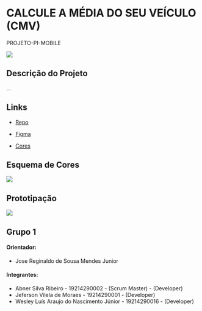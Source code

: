 # CALCULE A MÉDIA DO SEU VEÍCULO (CMV)
PROJETO-PI-MOBILE

![](https://lh3.googleusercontent.com/-bnYdBX7jC-s/YS-JBwYWzVI/AAAAAAAAA9s/tLZpFrK1gpQ52n3_K-VYTFvCPxc3ylcSQCLcBGAsYHQ/w191-h191/WhatsApp%2BImage%2B2021-08-29%2Bat%2B21.28.59dfsfds.jpg)

<p align="center"><project-description></p>

## Descrição do Projeto
  ...
 
## Links

- [Repo](https://github.com/Abner70/ADS031<project-name> "<project-name> Repo")

- [Figma](https://www.figma.com/file/tx2IZRGaSfB66kcaQCuSVr/CMV?node-id=31%3A251/<project-name>/issues "Figma")

- [Cores](https://coolors.co/6418e2-6b22e4-712ce2-8043e7-a178ee-f1ebfb-ffffff)
  
## Esquema de Cores
  
![](https://1.bp.blogspot.com/-2fEKUXg_VY0/YS-Q3beMKeI/AAAAAAAAA-U/tAd4Okc90eQXDyPHJiE7TW2_peGGmVB2wCLcBGAsYHQ/s320/Colors%2Bmobile.png)  
  
## Prototipação

![](https://1.bp.blogspot.com/-gds6xuglKoo/YS-MaeVRlwI/AAAAAAAAA-M/ui1NqWibxg0XkzMxjpkvys6fl3r4nmeLACLcBGAsYHQ/w646-h204/Telas.jpg)

## Grupo 1

#### Orientador:
- Jose Reginaldo de Sousa Mendes Junior
#### Integrantes:
- Abner Silva Ribeiro - 19214290002 - (Scrum Master) - (Developer)
- Jeferson Vilela de Moraes - 19214290001 - (Developer)
- Wesley Luís Araujo do Nascimento Júnior - 19214290016 - (Developer) 
